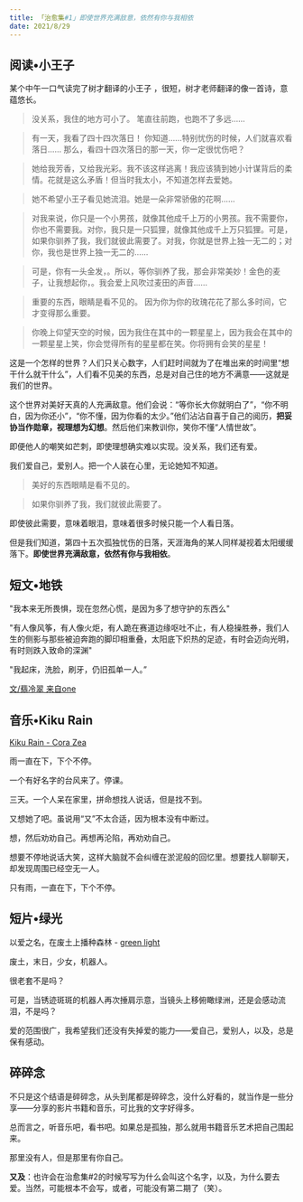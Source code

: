 ```yaml
---
title: 「治愈集#1」即使世界充满敌意，依然有你与我相依
date: 2021/8/29
---
```


## 阅读•小王子
某个中午一口气读完了树才翻译的小王子 ，很短，树才老师翻译的像一首诗，意蕴悠长。

> 没关系，我住的地方可小了。
> 笔直往前跑，也跑不了多远……
<!-- more -->
> 有一天，我看了四十四次落日！
> 你知道……特别忧伤的时候，人们就喜欢看落日……
> 那么，看四十四次落日的那一天，你一定很忧伤吧？

> 她给我芳香，又给我光彩。我不该这样逃离！我应该猜到她小计谋背后的柔情。花就是这么矛盾！但当时我太小，不知道怎样去爱她。

> 她不希望小王子看见她流泪。她是一朵非常骄傲的花啊……

> 对我来说，你只是一个小男孩，就像其他成千上万的小男孩。我不需要你，你也不需要我。对你，我只是一只狐狸，就像其他成千上万只狐狸。可是，如果你驯养了我，我们就彼此需要了。对我，你就是世界上独一无二的；对你，我也是世界上独一无二的……

> 可是，你有一头金发，。所以，等你驯养了我，那会非常美妙！金色的麦子，让我想起你，。我会爱上风吹过麦田的声音……

> 重要的东西，眼睛是看不见的。
> 因为你为你的玫瑰花花了那么多时间，它才变得那么重要。

> 你晚上仰望天空的时候，因为我住在其中的一颗星星上，因为我会在其中的一颗星星上笑，你会觉得所有的星星都在笑。你将拥有会笑的星星！

这是一个怎样的世界？人们只关心数字，人们赶时间就为了在堆出来的时间里“想干什么就干什么”，人们看不见美的东西，总是对自己住的地方不满意——这就是我们的世界。

这个世界对美好天真的人充满敌意。他们会说：“等你长大你就明白了”，“你不明白，因为你还小”，“你不懂，因为你看的太少。”他们沾沾自喜于自己的阅历，**把妥协当作勋章，视理想为幻想**。然后他们来教训你，笑你不懂“人情世故”。

即便他人的嘲笑如芒刺，即使理想确实难以实现。没关系，我们还有爱。

我们爱自己，爱别人。把一个人装在心里，无论她知不知道。

> 美好的东西眼睛是看不见的。

> 如果你驯养了我，我们就彼此需要了。

即使彼此需要，意味着眼泪，意味着很多时候只能一个人看日落。

但是我们知道，第四十五次孤独忧伤的日落，天涯海角的某人同样凝视着太阳缓缓落下。**即使世界充满敌意，依然有你与我相依**。

## 短文•地铁

"我本来无所畏惧，现在忽然心慌，是因为多了想守护的东西么"

"有人像风筝，有人像火炬，有人跪在赛道边缘呕吐不止，有人稳操胜券，我们人生的侧影与那些被迫奔跑的脚印相重叠，太阳底下炽热的足迹，有时会迈向光明，有时则跌入致命的深渊"

"我起床，洗脸，刷牙，仍旧孤单一人。”

[文/翡冷翠 来自one](http://m.wufazhuce.com/article/4838)

## 音乐•Kiku Rain

[Kiku Rain - Cora Zea](https://open.spotify.com/track/1a3kw1TPNYW49QNgLs7vhM?si=fmRqcry_QoWtHLRZiXxdRg)

雨一直在下，下个不停。

一个有好名字的台风来了。停课。

三天。一个人呆在家里，拼命想找人说话，但是找不到。

又想她了吧。虽说用“又”不太合适，因为根本没有中断过。

想，然后劝劝自己。再想再沦陷，再劝劝自己。

想要不停地说话大笑，这样大脑就不会纠缠在淤泥般的回忆里。想要找人聊聊天，却发现周围已经空无一人。

只有雨，一直在下，下个不停。

## 短片•绿光

以爱之名，在废土上播种森林 - [green light](https://youtu.be/UT-mA673hLs)

废土，末日，少女，机器人。

很老套不是吗？

可是，当锈迹斑斑的机器人再次捶肩示意，当镜头上移俯瞰绿洲，还是会感动流泪，不是吗？

爱的范围很广，我希望我们还没有失掉爱的能力——爱自己，爱别人，以及，总是保有感动。

## 碎碎念

不只是这个结语是碎碎念，从头到尾都是碎碎念，没什么好看的，就当作是一些分享——分享的影片书籍和音乐，可比我的文字好得多。

总而言之，听音乐吧，看书吧。如果总是孤独，那么就用书籍音乐艺术把自己围起来。

那里没有人，但是那里有你自己。

**又及**：也许会在治愈集#2的时候写写为什么会叫这个名字，以及，为什么要去爱。当然，可能根本不会写，或者，可能没有第二期了（笑）。
